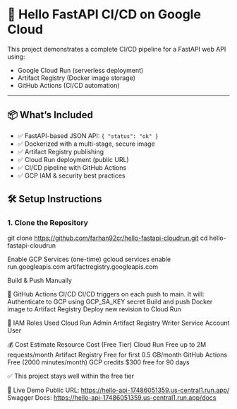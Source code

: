 # 🚀 Hello FastAPI CI/CD on Google Cloud

This project demonstrates a complete CI/CD pipeline for a FastAPI web API using:

- Google Cloud Run (serverless deployment)
- Artifact Registry (Docker image storage)
- GitHub Actions (CI/CD automation)

---

## 📦 What’s Included

- ✅ FastAPI-based JSON API: `{ "status": "ok" }`
- ✅ Dockerized with a multi-stage, secure image
- ✅ Artifact Registry publishing
- ✅ Cloud Run deployment (public URL)
- ✅ CI/CD pipeline with GitHub Actions
- ✅ GCP IAM & security best practices


## 🛠️ Setup Instructions

### 1. Clone the Repository


git clone https://github.com/farhan92cr/hello-fastapi-cloudrun.git
cd hello-fastapi-cloudrun


Enable GCP Services (one-time)
gcloud services enable run.googleapis.com artifactregistry.googleapis.com


Build & Push Manually 


🔄 GitHub Actions CI/CD
CI/CD triggers on each push to main.
It will:
Authenticate to GCP using GCP_SA_KEY secret
Build and push Docker image to Artifact Registry
Deploy new revision to Cloud Run


🔐 IAM Roles Used
Cloud Run Admin
Artifact Registry Writer
Service Account User


💰 Cost Estimate
Resource	Cost (Free Tier)
Cloud Run	Free up to 2M requests/month
Artifact Registry	Free for first 0.5 GB/month
GitHub Actions	Free (2000 minutes/month)
GCP credits	$300 free for 90 days

✅ This project stays well within the free tier



🔗 Live Demo
Public URL: https://hello-api-17486051359.us-central1.run.app/
Swagger Docs: https://hello-api-17486051359.us-central1.run.app/docs